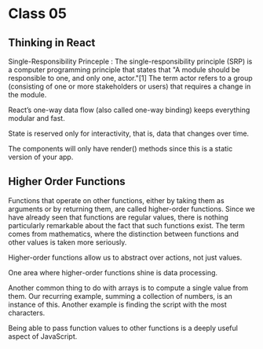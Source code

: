 # Class 05

## Thinking in React

Single-Responsibility Princeple : The single-responsibility principle (SRP) is a computer programming principle that states that "A module should be responsible to one, and only one, actor."[1] The term actor refers to a group (consisting of one or more stakeholders or users) that requires a change in the module.

React’s one-way data flow (also called one-way binding) keeps everything modular and fast.

State is reserved only for interactivity, that is, data that changes over time.

The components will only have render() methods since this is a static version of your app.

## Higher Order Functions

Functions that operate on other functions, either by taking them as arguments or by returning them, are called higher-order functions. Since we have already seen that functions are regular values, there is nothing particularly remarkable about the fact that such functions exist. The term comes from mathematics, where the distinction between functions and other values is taken more seriously.

Higher-order functions allow us to abstract over actions, not just values.

One area where higher-order functions shine is data processing.

Another common thing to do with arrays is to compute a single value from them. Our recurring example, summing a collection of numbers, is an instance of this. Another example is finding the script with the most characters.

Being able to pass function values to other functions is a deeply useful aspect of JavaScript.